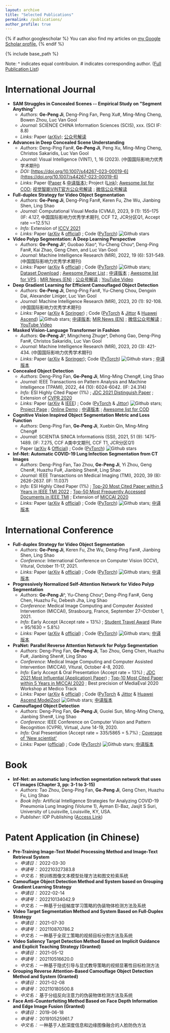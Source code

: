 ```yaml
---
layout: archive
title: "Selected Publications"
permalink: /publications/
author_profile: true
---
```


<!-- https://en.wikibooks.org/wiki/LaTeX/Colors#Adding_the_color_package -->

{% if author.googlescholar %}
  You can also find my articles on <u><a href="{{author.googlescholar}}">my Google Scholar profile</a>.</u>
{% endif %}

{% include base_path %}

Note: ^ indicates equal contribuion. # indicates corresponding author. ([Full Publication List](https://scholar.google.com/citations?user=oaxKYKUAAAAJ&hl=en))

<!-- $\color{Brown}{\texttt{International Journal}}$ -->

<!-- Preprint
====== -->

International Journal
======
- **SAM Struggles in Concealed Scenes -- Empirical Study on "Segment Anything"**
  - *Authors:* **Ge-Peng Ji**, Deng-Ping Fan, Peng Xu#, Ming-Ming Cheng, Bowen Zhou, Luc Van Gool
  - *Journal:* SCIENCE CHINA Information Sciences (SCIS), xxx. (SCI IF: 8.8)
  - *Links:* Paper ([arXiv](https://arxiv.org/abs/2304.06022v3)); [公众号解读](https://mp.weixin.qq.com/s/qYJGdNW3BziShfJalSx1RA)
- **Advances in Deep Concealed Scene Understanding**
  - *Authors:* Deng-Ping Fan#, **Ge-Peng Ji**, Peng Xu, Ming-Ming Cheng, Christos Sakaridis, Luc Van Gool
  - *Journal:* Visual Intelligence (VINT), 1, 16 (2023). (中国国际影响力优秀学术期刊)
  - *DOI:* [https://doi.org/10.1007/s44267-023-00019-6](https://doi.org/10.1007/s44267-023-00019-6)
  - *Links:* Paper ([Paper](https://arxiv.org/abs/2304.11234v2) & [中译版本](https://dengpingfan.github.io/papers/[2023][VI]CSU_Chinese.pdf)); Project ([Link](https://github.com/DengPingFan/CSU)); [Awesome list for COD](https://github.com/GewelsJI/SINet-V2/blob/main/AWESOME_COD_LIST.md); [视觉智能VINT官方公众号解读](https://mp.weixin.qq.com/s/sXuIG3sdovkScxh9W8P-Ag) ; [微信公众号解读](https://mp.weixin.qq.com/s/9_v-A-AoHLY_C-Uze1I6PA)
- **Full-duplex Strategy for Video Object Segmentation**
  - *Authors:* **Ge-Peng Ji**, Deng-Ping Fan#, Keren Fu, Zhe Wu, Jianbing Shen, Ling Shao
  - *Journal:* Computational Visual Media (CVMJ), 2023, 9 (1): 155–175 (IF: 4.127, 中国国际影响力优秀学术期刊, CCF T2, JCR分区Q1, Accept rate ~=12.5%)
  - *Info:* Extension of [ICCV 2021](https://openaccess.thecvf.com/content/ICCV2021/html/Ji_Full-Duplex_Strategy_for_Video_Object_Segmentation_ICCV_2021_paper.html)
  - *Links:* Paper ([arXiv](https://arxiv.org/abs/2108.03151v3) & [official](https://link.springer.com/article/10.1007/s41095-021-0262-4)) ; Code ([PyTorch](https://github.com/GewelsJI/FSNet)) ![Github stars](https://img.shields.io/github/stars/GewelsJI/FSNet.svg)
- **Video Polyp Segmentation: A Deep Learning Perspective**
  - *Authors:* **Ge-Peng Ji**^, Guobao Xiao^, Yu-Cheng Chou^, Deng-Ping Fan#, Kai Zhao, Geng Chen, and Luc Van Gool
  - *Journal:* Machine Intelligence Research (MIR), 2022, 19 (6): 531-549. (中国国际影响力优秀学术期刊)
  - *Links:* Paper ([arXiv](https://arxiv.org/abs/2203.14291v3) & [official](https://link.springer.com/article/10.1007/s11633-022-1371-y)) ; Code ([PyTorch](https://github.com/GewelsJI/VPS)) ![Github stars](https://img.shields.io/github/stars/GewelsJI/VPS.svg); [Dataset Download](https://github.com/GewelsJI/VPS/blob/main/docs/DATA_PREPARATION.md) ; [Awesome Paper List](https://github.com/GewelsJI/VPS/blob/main/docs/AWESOME_VPS.) ; [中译版本](https://drive.google.com/file/d/1P4v_d_jOjG--FCDkxTY0wDl113evj27W/view?usp=sharing) ; [Awesome list for VPS](https://github.com/GewelsJI/VPS/blob/main/docs/AWESOME_VPS.md) ; [MIR News (EN)](https://www.mi-research.net/news/MIRNews/4f8a3e44-f2b9-4e8b-9295-e2122c77293f_en.htm) ; [公众号解读](https://mp.weixin.qq.com/s/wp0MdDxJpZzXyrLzbLhP1w) ; [YouTube Video](https://www.youtube.com/watch?v=fbPQvx8CRAI)
- **Deep Gradient Learning for Efficient Camouflaged Object Detection**
  - *Authors:* **Ge-Peng Ji**, Deng-Ping Fan#, Yu-Cheng Chou, Dengxin Dai, Alexander Liniger, Luc Van Gool
  - *Journal:* Machine Intelligence Research (MIR), 2023, 20 (1): 92-108.  (中国国际影响力优秀学术期刊)
  - *Links:* Paper ([arXiv](https://arxiv.org/abs/2205.12853v2) & [Springer](https://link.springer.com/article/10.1007/s11633-022-1365-9)) ; Code ([PyTorch](https://github.com/GewelsJI/DGNet/tree/main/lib_pytorch) & [Jittor](https://github.com/GewelsJI/DGNet/tree/main/lib_jittor) & [Huawei Ascend](https://gitee.com/ascend/mindxsdk-referenceapps/tree/master/contrib/CamouflagedObjectDetection)) ![Github stars](https://img.shields.io/github/stars/GewelsJI/DGNet.svg); [中译版本](https://dengpingfan.github.io/papers/[2022][MIR]DGNet_Chinese.pdf); [MIR News (EN)](https://www.mi-research.net/news/MIRNews/489f278d-e3ea-4457-a55e-cc5f42abd62f_en.htm) ; [微信公众号解读](https://mp.weixin.qq.com/s/uLg9r9--Cb-jlArnw9l51g) ; [YouTube Video](https://youtu.be/YjzsIDHiJVY?si=I_F7JPOQTuycNKly)
- **Masked Vision-Language Transformer in Fashion**
  - *Authors:* **Ge-Peng Ji**^, Mingcheng Zhuge^, Dehong Gao, Deng-Ping Fan#, Christos Sakaridis, Luc Van Gool
  - *Journal:* Machine Intelligence Research (MIR), 2023, 20 (3): 421-434. (中国国际影响力优秀学术期刊)
  - *Links:* Paper ([arXiv](https://arxiv.org/abs/2210.15110) & [Springer](https://jeffhuang.com/best_paper_awards/)); Code ([PyTorch](https://github.com/GewelsJI/MVLT)) ![Github stars](https://img.shields.io/github/stars/GewelsJI/MVLT.svg) ; [中译版本](https://dengpingfan.github.io/papers/[2022][MIR]MVLT_Chinese.pdf)
- **Concealed Object Detection**
  - *Authors:* Deng-Ping Fan, **Ge-Peng Ji**, Ming-Ming Cheng#, Ling Shao
  - *Journal:* IEEE Transactions on Pattern Analysis and Machine Intelligence (TPAMI), 2022, 44 (10): 6024-6042. (IF: 24.314)
  - *Info:* ESI Highly Cited Paper (1%) ; [JDC 2021 Distinguish Paper](https://dengpingfan.github.io/papers/SINet-V2-Award.pdf) ; Extension of [CVPR 2020](https://openaccess.thecvf.com/content_CVPR_2020/html/Fan_Camouflaged_Object_Detection_CVPR_2020_paper.html)
  - *Links:* Paper ([arXiv](https://arxiv.org/abs/2102.10274v2) & [IEEE](https://ieeexplore.ieee.org/document/9444794)) ; Code ([PyTorch](https://github.com/GewelsJI/SINet-V2) & [Jittor](https://github.com/GewelsJI/SINet-V2/tree/main/jittor_lib)) ![Github stars](https://img.shields.io/github/stars/GewelsJI/SINet-V2.svg); [Project Page](https://dengpingfan.github.io/pages/COD.html) ; [Online Demo](http://mmcheng.net/cod/) ; [中译版本](https://dengpingfan.github.io/papers/[2021][PAMI]SINetV2_Chinese.pdf) ; [Awesome list for COD](https://github.com/GewelsJI/SINet-V2/blob/main/AWESOME_COD_LIST.md)
- **Cognitive Vision Inspired Object Segmentation Metric and Loss Function**
  - *Authors:* Deng-Ping Fan, **Ge-Peng Ji**, Xuebin Qin, Ming-Ming Cheng#
  - *Journal:* SCIENTIA SINICA Informationis (SSI), 2021, 51 (9): 1475-1489. (IF: 7.275, CCF A类中文期刊, CCF T1, JCR分区Q1)
  - Paper ([arXiv](https://dengpingfan.github.io/papers/[2021][SSI]EmeasureEng.pdf) & [Official](https://www.sciengine.com/SSI/doi/10.1360/SSI-2020-0370)) ; Code ([PyTorch](https://github.com/GewelsJI/Hybrid-Eloss/)) ![Github stars](https://img.shields.io/github/stars/GewelsJI/Hybrid-Eloss.svg)
- **Inf-Net: Automatic COVID-19 Lung Infection Segmentation from CT Images**
  - *Authors:* Deng-Ping Fan, Tao Zhou, **Ge-Peng Ji**, Yi Zhou, Geng Chen#, Huazhu Fu#, Jianbing Shen#, Ling Shao
  - *Journal:* IEEE Transactions on Medical Imaging (TMI), 2020, 39 (8): 2626-2637. (IF: 11.037)
  - *Info:* ESI Highly Cited Paper (1%) ; [Top-20 Most Cited Paper within 5 Years in IEEE TMI 2022](https://scholar.google.com/citations?hl=en&view_op=list_hcore&venue=wqLkMlos2DIJ.2022) ; [Top-50 Most Frequently Accessed Documents in IEEE TMI](https://ieeexplore.ieee.org/xpl/topAccessedArticles.jsp?punumber=42) ; Extension of [MICCAI 2020](https://link.springer.com/chapter/10.1007/978-3-030-59725-2_26)
  - *Links:* Paper ([arXiv](https://arxiv.org/abs/2004.14133v4) & [official](https://ieeexplore.ieee.org/document/9098956)) ; Code ([PyTorch](https://github.com/DengPingFan/Inf-Net)) ![Github stars](https://img.shields.io/github/stars/DengPingFan/Inf-Net.svg); [中译版本](https://dengpingfan.github.io/papers/[2020][TMI]InfNet_Chinese.pdf)


<!-- $\color{Brown}{\texttt{International Conference}}$ -->

International Conference
======

- **Full-duplex Strategy for Video Object Segmentation**
  - *Authors:* **Ge-Peng Ji**, Keren Fu, Zhe Wu, Deng-Ping Fan#, Jianbing Shen, Ling Shao
  - *Conference:* International Conference on Computer Vision (ICCV), Vitural, October 11-17, 2021.
  - *Links:* Paper ([arXiv](https://arxiv.org/abs/2108.03151v2) & [official](https://openaccess.thecvf.com/content/ICCV2021/html/Ji_Full-Duplex_Strategy_for_Video_Object_Segmentation_ICCV_2021_paper.html)) ; Code ([PyTorch](https://github.com/GewelsJI/FSNet)) ![Github stars](https://img.shields.io/github/stars/GewelsJI/FSNet.svg); [中译版本](https://dengpingfan.github.io/papers/[2021][ICCV]VSOD_FSNet_Chinese.pdf)
- **Progressively Normalized Self-Attention Network for Video Polyp Segmentation**
  - *Authors:* **Ge-Peng Ji**^, Yu-Cheng Chou^, Deng-Ping Fan#, Geng Chen, Huazhu Fu, Debesh Jha, Ling Shao
  - *Conference:* Medical Image Computing and Computer Assisted Intervention (MICCAI), Strasbourg, France, September 27-October 1, 2021.
  - *Info:* Early Accept (Accept rate = 13%) ; [Student Travel Award](https://miccai2021.org/en/MICCAI-2021-TRAVEL-AWARDS.html) (Rate = 95/1630 = 5.8%)
  - *Links:* Paper ([arXiv](https://arxiv.org/abs/2105.08468v2) & [official](https://link.springer.com/chapter/10.1007/978-3-030-87193-2_14)) ; Code ([PyTorch](https://github.com/GewelsJI/PNS-Net)) ![Github stars](https://img.shields.io/github/stars/GewelsJI/PNS-Net.svg); [中译版本](https://dengpingfan.github.io/papers/[2021][MICCAI]PNSNet_Chinese.pdf)
- **PraNet: Parallel Reverse Attention Network for Polyp Segmentation**
  - *Authors:* Deng-Ping Fan, **Ge-Peng Ji**, Tao Zhou, Geng Chen, Huazhu Fu#, Jianbing Shen#, Ling Shao
  - *Conference:* Medical Image Computing and Computer Assisted Intervention (MICCAI), Vitural, October 4-8, 2020. 
  - *Info:* Early Accept & Oral Presentation (Accept rate = 13%) ; [JDC 2021 Most Influential (Application) Paper](https://dengpingfan.github.io/papers/PraNet-Award.pdf)) ; [Top-10 Most Cited Paper within 5 Years in MICCAI 2020](https://scholar.google.com/citations?hl=zh-CN&view_op=list_hcore&venue=QLpioUFGyGMJ.2022) ; Best precision of MediaEval 2020 Workshop at Medico Track
  - *Links:* Paper ([arXiv](https://arxiv.org/abs/2006.11392v4) & [official](https://link.springer.com/chapter/10.1007/978-3-030-59725-2_26)) ; Code ([PyTorch](https://github.com/DengPingFan/PraNet) & [Jittor](https://github.com/DengPingFan/PraNet/tree/master/jittor) & [Huawei Ascend ModelZoo](https://gitee.com/ascend/ModelZoo-PyTorch/tree/master/PyTorch/contrib/cv/semantic_segmentation/PraNet)) ![Github stars](https://img.shields.io/github/stars/DengPingFan/PraNet.svg); [中译版本](https://dengpingfan.github.io/papers/[2020][MICCAI]PraNet_Chinese.pdf)
- **Camouflaged Object Detection**
  - *Authors:* Deng-Ping Fan, **Ge-Peng Ji**, Guolei Sun, Ming-Ming Cheng, Jianbing Shen#, Ling Shao
  - *Conference:* IEEE Conference on Computer Vision and Pattern Recognition (CVPR), Virtual, June 14-19, 2020.
  - *Info:* Oral Presentation (Accept rate = 335/5865 = 5.7%) ; [Coverage of 'New scientist'](https://dengpingfan.github.io/papers/%E3%80%8ANew%20Scientist%E3%80%8BCoverage.pdf)
  - *Links:* Paper ([official](https://openaccess.thecvf.com/content_CVPR_2020/html/Fan_Camouflaged_Object_Detection_CVPR_2020_paper.html)) ; Code ([PyTorch](https://github.com/DengPingFan/SINet/)) ![Github stars](https://img.shields.io/github/stars/DengPingFan/SINet.svg); [中译版本](https://dengpingfan.github.io/papers/[2020][CVPR]COD_Chinese.pdf)


<!-- $\color{Brown}{\texttt{Books}}$ -->

Book
======
- **Inf-Net: an automatic lung infection segmentation network that uses CT images (Chapter 3, pp: 3-1 to 3-15)**
  - *Authors:* Tao Zhou, Deng-Ping Fan, **Ge-Peng Ji**, Geng Chen, Huazhu Fu, Ling Shao
  - *Book Info:* Artificial Intelligence Strategies for Analyzing COVID-19 Pneumonia Lung Imaging (Volume 1), Ayman El-Baz, Jasjit S Suri, University of Louisville, Louisville, KY, USA.
  - *Publisher:* IOP Publishing ([Access Link](https://iopscience.iop.org/book/edit/978-0-7503-3795-3))


<!-- $\color{Brown}{\texttt{Patent Application (in Chinese)}}$ -->

Patent Application (in Chinese)
======
- **Pre-Training Image-Text Model Processing Method and Image-Text Retrieval System**
  - *申请日：* 2022-03-30
  - *申请号：* 202210327383.8 
  - *中文名：* 预训练图像文本模型处理方法和图文检索系统
- **Camouflage Object Detection Method and System based on Grouping Gradient Learning Strategy**
  - *申请日：* 2022-02-14
  - *申请号：* 202210134042.9
  - *中文名：* 一种基于分组梯度学习策略的伪装物体检测方法及系统
- **Video Target Segmentation Method and System Based on Full-Duplex Strategy**
  - *申请日：* 2021-07-30
  - *申请号：* 202110870786.2
  - *中文名：* 一种基于全双工策略的视频目标分割方法及系统
- **Video Saliency Target Detection Method Based on Implicit Guidance and Explicit Teaching Strategy (Granted)**
  - *申请日：* 2021-05-12
  - *申请号：* 202110516620.0
  - *中文名：* 一种基于隐式引导与显式教导策略的视频显著性目标检测方法
- **Grouping Reverse Attention-Based Camouflage Object Detection Method and System (Granted)**
  - *申请日：* 2021-02-08
  - *申请号：* 202110180500.8
  - *中文名：* 基于分组反向注意力的伪装物体检测方法及系统
- **Face Anti-Counterfeiting Method Based on Face Depth Information and Edge Image Fusion (Granted)**
  - *申请日：* 2019-06-18
  - *申请号：* 201910525961.7
  - *中文名：* 一种基于人脸深度信息和边缘图像融合的人脸防伪方法